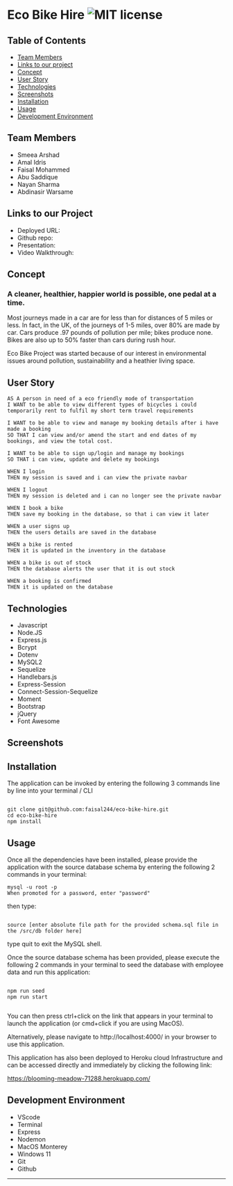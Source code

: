 # Eco Bike Hire ![MIT license](https://img.shields.io/badge/MIT-License-green)

## Table of Contents

- [Team Members](#team-members)
- [Links to our project](#links-to-our-project)
- [Concept](#concept)
- [User Story](#user-story)
- [Technologies](#technologies)
- [Screenshots](#screenshots)
- [Installation](#installation)
- [Usage](#usage)
- [Development Environment](#development-environment)

## Team Members

<!-- add github links -->

- Smeea Arshad
- Amal Idris
- Faisal Mohammed
- Abu Saddique
- Nayan Sharma
- Abdinasir Warsame

## Links to our Project

- Deployed URL:
- Github repo:
- Presentation:
- Video Walkthrough:

## Concept

### A cleaner, healthier, happier world is possible, one pedal at a time.

Most journeys made in a car are for less than for distances of 5 miles or less. In fact, in the UK, of the journeys of 1-5 miles, over 80% are made by car. Cars produce .97 pounds of pollution per mile; bikes produce none. Bikes are also up to 50% faster than cars during rush hour.

Eco Bike Project was started because of our interest in environmental issues around pollution, sustainability and a heathier living space.

## User Story

```
AS A person in need of a eco friendly mode of transportation
I WANT to be able to view different types of bicycles i could temporarily rent to fulfil my short term travel requirements

I WANT to be able to view and manage my booking details after i have made a booking
SO THAT I can view and/or amend the start and end dates of my bookings, and view the total cost.

I WANT to be able to sign up/login and manage my bookings
SO THAT i can view, update and delete my bookings

WHEN I login
THEN my session is saved and i can view the private navbar

WHEN I logout
THEN my session is deleted and i can no longer see the private navbar

WHEN I book a bike
THEN save my booking in the database, so that i can view it later

WHEN a user signs up
THEN the users details are saved in the database

WHEN a bike is rented
THEN it is updated in the inventory in the database

WHEN a bike is out of stock
THEN the database alerts the user that it is out stock

WHEN a booking is confirmed
THEN it is updated on the database
```

## Technologies

- Javascript
- Node.JS
- Express.js
- Bcrypt
- Dotenv
- MySQL2
- Sequelize
- Handlebars.js
- Express-Session
- Connect-Session-Sequelize
- Moment
- Bootstrap
- jQuery
- Font Awesome

## Screenshots

## Installation

The application can be invoked by entering the following 3 commands line by line into your terminal / CLI

```

git clone git@github.com:faisal244/eco-bike-hire.git
cd eco-bike-hire
npm install

```

## Usage

Once all the dependencies have been installed, please provide the application with the source database schema by entering the following 2 commands in your terminal:

```
mysql -u root -p
When promoted for a password, enter "password"
```

then type:

```

source [enter absolute file path for the provided schema.sql file in the /src/db folder here]

```

type quit to exit the MySQL shell.

Once the source database schema has been provided, please execute the following 2 commands in your terminal to seed the database with employee data and run this application:

```

npm run seed
npm run start


```

You can then press ctrl+click on the link that appears in your terminal to launch the application (or cmd+click if you are using MacOS).

Alternatively, please navigate to http://localhost:4000/ in your browser to use this application.

This application has also been deployed to Heroku cloud Infrastructure and can be accessed directly and immediately by clicking the following link:

https://blooming-meadow-71288.herokuapp.com/

## Development Environment

- VScode
- Terminal
- Express
- Nodemon
- MacOS Monterey
- Windows 11
- Git
- Github

---
